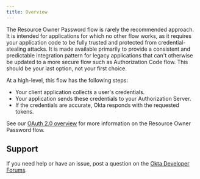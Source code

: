 ```yaml
---
title: Overview
---
```


The Resource Owner Password flow is rarely the recommended approach. It is intended for applications for which no other flow works, as it requires your application code to be fully trusted and protected from credential-stealing attacks. It is made available primarily to provide a consistent and predictable integration pattern for legacy applications that can't otherwise be updated to a more secure flow such as Authorization Code flow. This should be your last option, not your first choice.

At a high-level, this flow has the following steps:

- Your client application collects a user's credentials.
- Your application sends these credentials to your Authorization Server.
- If the credentials are accurate, Okta responds with the requested tokens.

See our [OAuth 2.0 overview](/docs/concepts/oauth-openid/#resource-owner-password-flow) for more information on the Resource Owner Password flow.

## Support

If you need help or have an issue, post a question on the [Okta Developer Forums](https://devforum.okta.com).

<NextSectionLink/>
